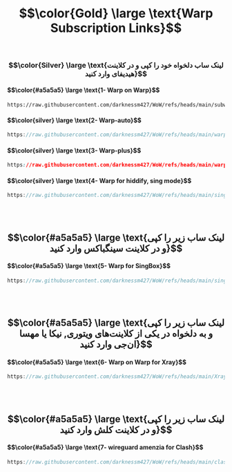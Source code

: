 
<h1 align="center">$$\color{Gold} \large \text{Warp Subscription Links}$$</h1>

<br>  

<h3 align="center">$$\color{Silver} \large \text{لینک ساب دلخواه خود را کپی و در کلاینت هیدیفای وارد کنید}$$</h3>  

<h4 align="left">$$\color{#a5a5a5} \large \text{1- Warp on Warp}$$</h4>  

```mupad
https://raw.githubusercontent.com/darknessm427/WoW/refs/heads/main/subwarp/warp
```  

<h4 align="left">$$\color{silver} \large \text{2- Warp-auto}$$</h4>  

```POV-Ray SDL
https://raw.githubusercontent.com/darknessm427/WoW/refs/heads/main/warpauto.json
```  

<h4 align="left">$$\color{silver} \large \text{3- Warp-plus}$$</h4>  

```CSS
https://raw.githubusercontent.com/darknessm427/WoW/refs/heads/main/warp2.json
```  

<h4 align="left">$$\color{silver} \large \text{4- Warp for hiddify, sing mode}$$</h4>  

```POV-Ray SDL
https://raw.githubusercontent.com/darknessm427/WoW/refs/heads/main/sing-box-hiddify.json
```

<br><br>    

<h2 align="center">$$\color{#a5a5a5} \large \text{لینک ساب زیر را کپی و در کلاینت سینگباکس وارد کنید}$$</h2>  

<h4 align="left">$$\color{#a5a5a5} \large \text{5- Warp for SingBox}$$</h4>  

```POV-Ray SDL
https://raw.githubusercontent.com/darknessm427/WoW/refs/heads/main/sing-box.json
```  

<br><br>    

<h2 align="center">$$\color{#a5a5a5} \large \text{لینک ساب زیر را کپی و به دلخواه در یکی از کلاینت‌های ویتوری, نیکا یا مهسا ان‌جی وارد کنید}$$</h2>   

<h4 align="left">$$\color{#a5a5a5} \large \text{6- Warp on Warp for Xray}$$</h4>  

```POV-Ray SDL
https://raw.githubusercontent.com/darknessm427/WoW/refs/heads/main/Xray-WoW.json
```

<br><br>    

<h2 align="center">$$\color{#a5a5a5} \large \text{لینک ساب زیر را کپی و در کلاینت کلش وارد کنید}$$</h2>   

<h4 align="left">$$\color{#a5a5a5} \large \text{7- wireguard amenzia for Clash}$$</h4>  

```POV-Ray SDL
https://raw.githubusercontent.com/darknessm427/WoW/refs/heads/main/clash-wg.yml
```  
